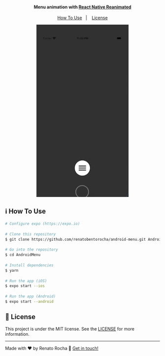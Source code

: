 <h4 align="center">
  Menu animation with <a href="https://github.com/software-mansion/react-native-reanimated">React Native Reanimated</a>
</h4>

<p align="center">
  <a href="#information_source-how-to-use">How To Use</a>&nbsp;&nbsp;&nbsp;|&nbsp;&nbsp;&nbsp;
  <a href="#memo-license">License</a>
</p>

<p align="center">
  <img alt="" title="" src="animation.gif" width="300px" />
</p>


## :information_source: How To Use

```bash
# Configure expo (https://expo.io)

# Clone this repository
$ git clone https://github.com/renatobentorocha/android-menu.git AndroidMenu

# Go into the repository
$ cd AndroidMenu

# Install dependencies
$ yarn

# Run the app (iOS)
$ expo start --ios

# Run the app (Android)
$ expo start --android
```

## :memo: License
This project is under the MIT license. See the [LICENSE](LICENSE) for more information.

---

Made with ♥ by Renato Rocha :wave: [Get in touch!](https://www.linkedin.com/in/renato-rocha-62146a74/)
